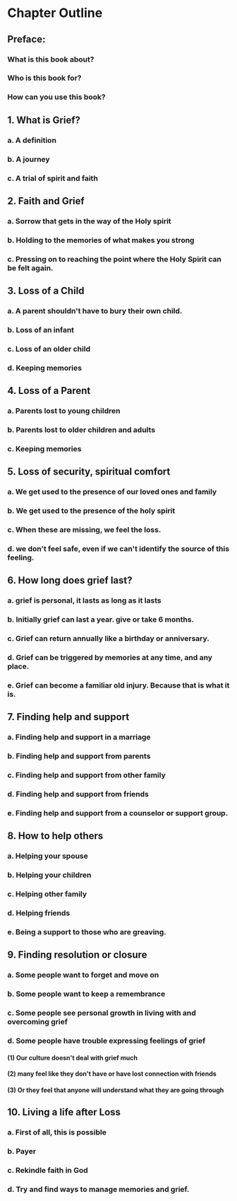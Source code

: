 # Chapter Outline

## Preface:
### What is this book about?
### Who is this book for?
### How can you use this book?

## 1. What is Grief?
### a. A definition
### b. A journey
### c. A trial of spirit and faith

## 2. Faith and Grief
### a. Sorrow that gets in the way of the Holy spirit
### b. Holding to the memories of what makes you strong
### c. Pressing on to reaching the point where the Holy Spirit can be felt again.

## 3. Loss of a Child
### a. A parent shouldn't have to bury their own child.
### b. Loss of an infant
### c. Loss of an older child
### d. Keeping memories

## 4. Loss of a Parent
### a. Parents lost to young children
### b. Parents lost to older children and adults
### c. Keeping memories

## 5. Loss of security, spiritual comfort
### a. We get used to the presence of our loved ones and family
### b. We get used to the presence of the holy spirit
### c. When these are missing, we feel the loss.
### d. we don't feel safe, even if we can't identify the source of this feeling.

## 6. How long does grief last?
### a. grief is personal, it lasts as long as it lasts
### b. Initially grief can last a year. give or take 6 months.
### c. Grief can return annually like a birthday or anniversary.
### d. Grief can be triggered by memories at any time, and any place.
### e. Grief can become a familiar old injury. Because that is what it is.

## 7. Finding help and support
### a. Finding help and support in a marriage
### b. Finding help and support from parents
### c. Finding help and support from other family
### d. Finding help and support from friends
### e. Finding help and support from a counselor or support group.

## 8. How to help others
### a. Helping your spouse
### b. Helping your children
### c. Helping other family
### d. Helping friends
### e. Being a support to those who are greaving.  

## 9. Finding resolution or closure
### a. Some people want to forget and move on
### b. Some people want to keep a remembrance
### c. Some people see personal growth in living with and overcoming grief
### d. Some people have trouble expressing feelings of grief
#### (1) Our culture doesn't deal with grief much
#### (2) many feel like they don't have or have lost connection with friends
#### (3) Or they feel that anyone will understand what they are going through

## 10. Living a life after Loss
### a. First of all, this is possible
### b. Payer
### c. Rekindle faith in God
### d. Try and find ways to manage memories and grief.
